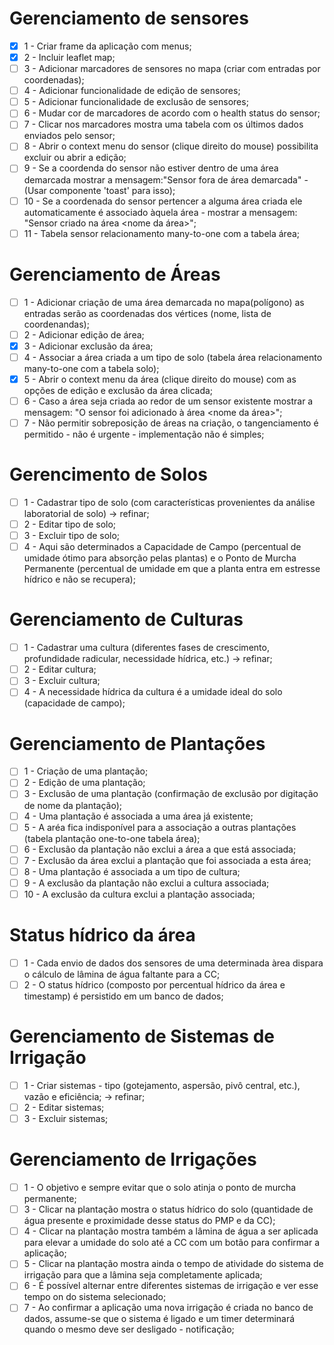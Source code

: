 # Gerenciamento de sensores

- [x] 1 - Criar frame da aplicação com menus;
- [x] 2 - Incluir leaflet map;
- [ ] 3 - Adicionar marcadores de sensores no mapa (criar com entradas por coordenadas);
- [ ] 4 - Adicionar funcionalidade de edição de sensores;
- [ ] 5 - Adicionar funcionalidade de exclusão de sensores;
- [ ] 6 - Mudar cor de marcadores de acordo com o health status do sensor;
- [ ] 7 - Clicar nos marcadores mostra uma tabela com os últimos dados enviados pelo sensor;
- [ ] 8 - Abrir o context menu do sensor (clique direito do mouse) possibilita excluir ou abrir a edição;
- [ ] 9 - Se a coordenda do sensor não estiver dentro de uma área demarcada mostrar a mensagem:"Sensor fora de área demarcada" - (Usar componente 'toast' para isso);
- [ ] 10 - Se a coordenada do sensor pertencer a alguma área criada ele automaticamente é associado àquela área - mostrar a mensagem: "Sensor <nome do sensor> criado na área <nome da área>";
- [ ] 11 - Tabela sensor relacionamento many-to-one com a tabela área;

# Gerenciamento de Áreas

- [ ] 1 - Adicionar criação de uma área demarcada no mapa(polígono) as entradas serão as coordenadas dos vértices (nome, lista de coordenandas);
- [ ] 2 - Adicionar edição de área;
- [x] 3 - Adicionar exclusão da área;
- [ ] 4 - Associar a área criada a um tipo de solo (tabela área relacionamento many-to-one com a tabela solo);
- [x] 5 - Abrir o context menu da área (clique direito do mouse) com as opções de edição e exclusão da área clicada;
- [ ] 6 - Caso a área seja criada ao redor de um sensor existente mostrar a mensagem: "O sensor <nome do sensor> foi adicionado à área <nome da área>";
- [ ] 7 - Não permitir sobreposição de áreas na criação, o tangenciamento é permitido - não é urgente - implementação não é simples;

# Gerencimento de Solos

- [ ] 1 - Cadastrar tipo de solo (com características provenientes da análise laboratorial de solo) -> refinar;
- [ ] 2 - Editar tipo de solo;
- [ ] 3 - Excluir tipo de solo;
- [ ] 4 - Aqui são determinados a Capacidade de Campo (percentual de umidade ótimo para absorção pelas plantas) e o Ponto de Murcha Permanente (percentual de umidade em que a planta entra em estresse hídrico e não se recupera);

# Gerenciamento de Culturas

- [ ] 1 - Cadastrar uma cultura (diferentes fases de crescimento, profundidade radicular, necessidade hídrica, etc.) -> refinar;
- [ ] 2 - Editar cultura;
- [ ] 3 - Excluir cultura;
- [ ] 4 - A necessidade hídrica da cultura é a umidade ideal do solo (capacidade de campo);

# Gerenciamento de Plantações

- [ ] 1 - Criação de uma plantação;
- [ ] 2 - Edição de uma plantação;
- [ ] 3 - Exclusão de uma plantação (confirmação de exclusão por digitação de nome da plantação);
- [ ] 4 - Uma plantação é associada a uma área já existente;
- [ ] 5 - A aréa fica indisponível para a associação a outras plantações (tabela plantação one-to-one tabela área);
- [ ] 6 - Exclusão da plantação não exclui a área a que está associada;
- [ ] 7 - Exclusão da área exclui a plantação que foi associada a esta área;
- [ ] 8 - Uma plantação é associada a um tipo de cultura;
- [ ] 9 - A exclusão da plantação não exclui a cultura associada;
- [ ] 10 - A exclusão da cultura exclui a plantação associada;

# Status hídrico da área

- [ ] 1 - Cada envio de dados dos sensores de uma determinada àrea dispara o cálculo de lâmina de água faltante para a CC;
- [ ] 2 - O status hídrico (composto por percentual hídrico da área e timestamp) é persistido em um banco de dados;

# Gerenciamento de Sistemas de Irrigação

- [ ] 1 - Criar sistemas - tipo (gotejamento, aspersão, pivô central, etc.), vazão e eficiência; -> refinar;
- [ ] 2 - Editar sistemas;
- [ ] 3 - Excluir sistemas;

# Gerenciamento de Irrigações

- [ ] 1 - O objetivo e sempre evitar que o solo atinja o ponto de murcha permanente;
- [ ] 3 - Clicar na plantação mostra o status hídrico do solo (quantidade de água presente e proximidade desse status do PMP e da CC);
- [ ] 4 - Clicar na plantação mostra também a lâmina de água a ser aplicada para elevar a umidade do solo até a CC com um botão para confirmar a aplicação;
- [ ] 5 - Clicar na plantação mostra ainda o tempo de atividade do sistema de irrigação para que a lâmina seja completamente aplicada;
- [ ] 6 - É possível alternar entre diferentes sistemas de irrigação e ver esse tempo on do sistema selecionado;
- [ ] 7 - Ao confirmar a aplicação uma nova irrigação é criada no banco de dados, assume-se que o sistema é ligado e um timer determinará quando o mesmo deve ser desligado - notificação;
